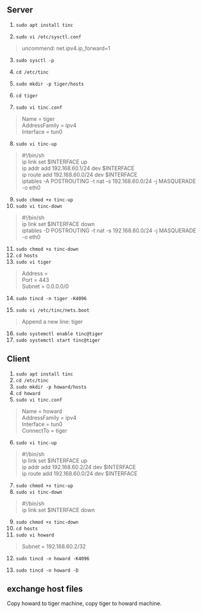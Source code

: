 ## Server

1. `sudo apt install tinc`

2. `sudo vi /etc/sysctl.conf`

> uncommend: net.ipv4.ip_forward=1

3. `sudo sysctl -p`


4. `cd /etc/tinc`
5. `sudo mkdir -p tiger/hosts`
6. `cd tiger`
7. `sudo vi tinc.conf`

> Name = tiger  
> AddressFamily = ipv4  
> Interface = tun0  

8. `sudo vi tinc-up`

> #!/bin/sh  
> ip link set $INTERFACE up  
> ip addr add 192.168.60.1/24 dev $INTERFACE  
> ip route add 192.168.60.0/24 dev $INTERFACE  
> iptables -A POSTROUTING -t nat -s 192.168.60.0/24 -j MASQUERADE -o eth0  

9. `sudo chmod +x tinc-up`
10. `sudo vi tinc-down`

> #!/bin/sh  
> ip link set $INTERFACE down  
> iptables -D POSTROUTING -t nat -s 192.168.60.0/24 -j MASQUERADE -o eth0  

11. `sudo chmod +x tinc-down`
12. `cd hosts`
13. `sudo vi tiger`

> Address = <server-public-ip>  
> Port = 443  
> Subnet = 0.0.0.0/0  

14. `sudo tincd -n tiger -K4096`

15. `sudo vi /etc/tinc/nets.boot`

> Append a new line: tiger  

16. `sudo systemctl enable tinc@tiger`
17. `sudo systemctl start tinc@tiger`


## Client

1. `sudo apt install tinc`
2. `cd /etc/tinc`
3. `sudo mkdir -p howard/hosts`
4. `cd howard`
5. `sudo vi tinc.conf`

> Name = howard  
> AddressFamily = ipv4  
> Interface = tun0  
> ConnectTo = tiger  

6. `sudo vi tinc-up`

> #!/bin/sh  
> ip link set $INTERFACE up  
> ip addr add 192.168.60.2/24 dev $INTERFACE  
> ip route add 192.168.60.0/24 dev $INTERFACE  

7. `sudo chmod +x tinc-up`
8. `sudo vi tinc-down`

> #!/bin/sh  
> ip link set $INTERFACE down  

9. `sudo chmod +x tinc-down`
10. `cd hosts`
11. `sudo vi howard`

> Subnet = 192.168.60.2/32  

12. `sudo tincd -n howard -K4096`


13. `sudo tincd -n howard -D`


## exchange host files
Copy howard to tiger machine, copy tiger to howard machine.
